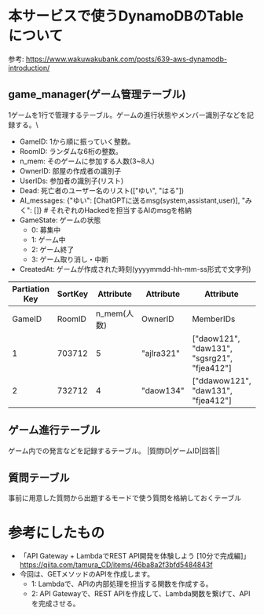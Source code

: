 # 本サービスで使うDynamoDBのTableについて
参考: https://www.wakuwakubank.com/posts/639-aws-dynamodb-introduction/

## game_manager(ゲーム管理テーブル)
1ゲームを1行で管理するテーブル。ゲームの進行状態やメンバー識別子などを記録する。\
- GameID: 1から順に振っていく整数。
- RoomID: ランダムな6桁の整数。
- n_mem: そのゲームに参加する人数(3~8人)
- OwnerID: 部屋の作成者の識別子
- UserIDs: 参加者の識別子(リスト)
- Dead: 死亡者のユーザー名のリスト(["ゆい", "はる"])
- AI_messages: {"ゆい": [ChatGPTに送るmsg(system,assistant,user)], "みく": []} # それぞれのHackedを担当するAIのmsgを格納
- GameState: ゲームの状態
    - 0: 募集中
    - 1: ゲーム中
    - 2: ゲーム終了
    - 3: ゲーム取り消し・中断
- CreatedAt: ゲームが作成された時刻(yyyymmdd-hh-mm-ss形式で文字列)

|Partiation Key|SortKey|Attribute|Attribute|Attribute|Attribute|Attribute|Attribute|
|--|--|--|--|--|--|--|--|
|GameID|RoomID|n_mem(人数)|OwnerID|MemberIDs|n_hacked|Hacked|GameState|created-at|
|1|703712|5|"ajlra321"|["daow121", "daw131", "sgsrg21", "fjea412"]|1|[]|0|yyyymmdd-hh-mm-ss|
|2|732712|4|"daow134"|["ddawow121", "daw131", "fjea412"]|1|[]|0|yyyymmdd-hh-mm-ss|


## ゲーム進行テーブル
ゲーム内での発言などを記録するテーブル。
|質問ID|ゲームID|回答||

## 質問テーブル
事前に用意した質問から出題するモードで使う質問を格納しておくテーブル

# 参考にしたもの
 - 「API Gateway + LambdaでREST API開発を体験しよう [10分で完成編]」
 https://qiita.com/tamura_CD/items/46ba8a2f3bfd5484843f
 - 今回は、GETメソッドのAPIを作成します。
     - 1: Lambdaで、APIの内部処理を担当する関数を作成する。
     - 2: API Gatewayで、REST APIを作成して、Lambda関数を繋げて、APIを完成させる。

